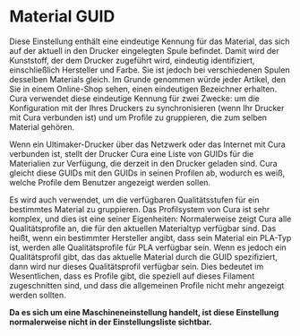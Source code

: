 Material GUID
====
Diese Einstellung enthält eine eindeutige Kennung für das Material, das sich auf der aktuell in den Drucker eingelegten Spule befindet. Damit wird der Kunststoff, der dem Drucker zugeführt wird, eindeutig identifiziert, einschließlich Hersteller und Farbe. Sie ist jedoch bei verschiedenen Spulen desselben Materials gleich. Im Grunde genommen würde jeder Artikel, den Sie in einem Online-Shop sehen, einen eindeutigen Bezeichner erhalten. Cura verwendet diese eindeutige Kennung für zwei Zwecke: um die Konfiguration mit der Ihres Druckers zu synchronisieren (wenn Ihr Drucker mit Cura verbunden ist) und um Profile zu gruppieren, die zum selben Material gehören.

Wenn ein Ultimaker-Drucker über das Netzwerk oder das Internet mit Cura verbunden ist, stellt der Drucker Cura eine Liste von GUIDs für die Materialien zur Verfügung, die derzeit in den Drucker geladen sind. Cura gleicht diese GUIDs mit den GUIDs in seinen Profilen ab, wodurch es weiß, welche Profile dem Benutzer angezeigt werden sollen.

Es wird auch verwendet, um die verfügbaren Qualitätsstufen für ein bestimmtes Material zu gruppieren. Das Profilsystem von Cura ist sehr komplex, und dies ist eine seiner Eigenheiten: Normalerweise zeigt Cura alle Qualitätsprofile an, die für den aktuellen Materialtyp verfügbar sind. Das heißt, wenn ein bestimmter Hersteller angibt, dass sein Material ein PLA-Typ ist, werden alle Qualitätsprofile für PLA verfügbar sein. Wenn es jedoch ein Qualitätsprofil gibt, das das aktuelle Material durch die GUID spezifiziert, dann wird nur dieses Qualitätsprofil verfügbar sein. Dies bedeutet im Wesentlichen, dass es Profile gibt, die speziell auf dieses Filament zugeschnitten sind, und dass die allgemeinen Profile nicht mehr angezeigt werden sollten.

**Da es sich um eine Maschineneinstellung handelt, ist diese Einstellung normalerweise nicht in der Einstellungsliste sichtbar.**